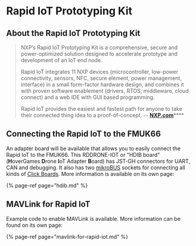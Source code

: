 # Rapid IoT Prototyping Kit

## About the Rapid IoT Prototyping Kit

> NXP’s Rapid IoT Prototyping Kit is a comprehensive, secure and power-optimized solution designed to accelerate prototype and development of an IoT end node.
>
> Rapid IoT integrates 11 NXP devices \(microcontroller, low-power connectivity, sensors, NFC, secure element, power management, interface\) in a small form-factor hardware design, and combines it with proven software enablement \(drivers, RTOS, middleware, cloud connect\) and a web IDE with GUI based programming.
>
> Rapid IoT provides the easiest and fastest path for anyone to take their connected thing idea to a proof-of-concept. -- [**NXP.com**](https://www.nxp.com/design/development-boards/rapid-prototyping/nxp-rapid-iot-prototyping-kit:IOT-PROTOTYPING)\*\*\*\*

## Connecting the Rapid IoT to the FMUK66

An adapter board will be available that allows you to easily connect the Rapid IoT to the FMUK66. This RDDRONE-IOT  or "HDIB board" \(**H**overGames **D**rone **I**oT Adapter **B**oard\) has JST-GH connectors for UART, CAN and debugging. It also has two [mikroBUS](https://www.mikroe.com/mikrobus) sockets for connecting all kinds of [Click Boards](https://www.mikroe.com/click). More information is available on its own page:

{% page-ref page="hdib.md" %}

## MAVLink for Rapid IoT

Example code to enable MAVLink is available. More information can be found on its own page:

{% page-ref page="mavlink-for-rapid-iot.md" %}

